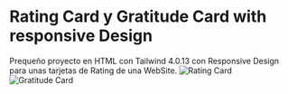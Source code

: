 # Rating Card y Gratitude Card with responsive Design
Prequeño proyecto en HTML con Tailwind 4.0.13 con Responsive Design para unas tarjetas de Rating de una WebSite.
![Rating Card ](https://github.com/VuitBlack/Master_PHP_SQL_POO/blob/main/Images/Master_PHP.png)
![Gratitude Card](https://github.com/VuitBlack/Master_PHP_SQL_POO/blob/main/Images/Contenido_1.png)
